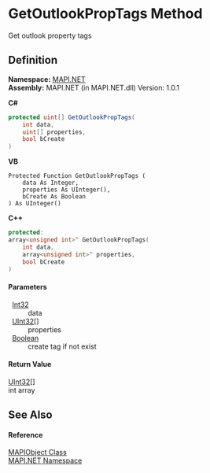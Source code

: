 # GetOutlookPropTags Method


Get outlook property tags



## Definition
**Namespace:** <a href="N_MAPI_NET.md">MAPI.NET</a>  
**Assembly:** MAPI.NET (in MAPI.NET.dll) Version: 1.0.1

**C#**
``` C#
protected uint[] GetOutlookPropTags(
	int data,
	uint[] properties,
	bool bCreate
)
```
**VB**
``` VB
Protected Function GetOutlookPropTags ( 
	data As Integer,
	properties As UInteger(),
	bCreate As Boolean
) As UInteger()
```
**C++**
``` C++
protected:
array<unsigned int>^ GetOutlookPropTags(
	int data, 
	array<unsigned int>^ properties, 
	bool bCreate
)
```



#### Parameters
<dl><dt>  <a href="https://learn.microsoft.com/dotnet/api/system.int32" target="_blank" rel="noopener noreferrer">Int32</a></dt><dd>data</dd><dt>  <a href="https://learn.microsoft.com/dotnet/api/system.uint32" target="_blank" rel="noopener noreferrer">UInt32</a>[]</dt><dd>properties</dd><dt>  <a href="https://learn.microsoft.com/dotnet/api/system.boolean" target="_blank" rel="noopener noreferrer">Boolean</a></dt><dd>create tag if not exist</dd></dl>

#### Return Value
<a href="https://learn.microsoft.com/dotnet/api/system.uint32" target="_blank" rel="noopener noreferrer">UInt32</a>[]  
int array

## See Also


#### Reference
<a href="T_MAPI_NET_MAPIObject.md">MAPIObject Class</a>  
<a href="N_MAPI_NET.md">MAPI.NET Namespace</a>  
